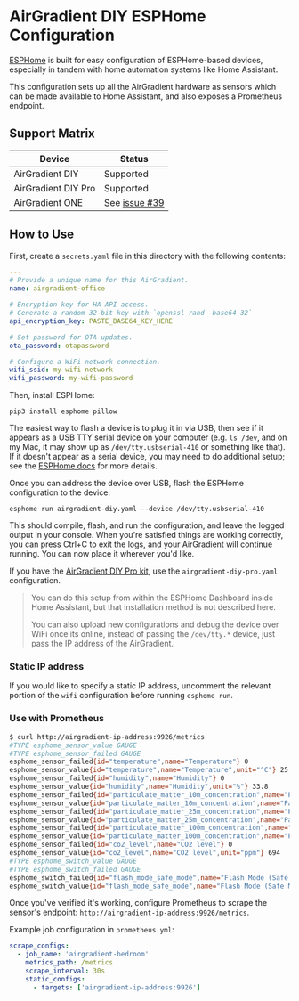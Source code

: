 # AirGradient DIY ESPHome Configuration

[ESPHome](https://esphome.io) is built for easy configuration of ESPHome-based devices, especially in tandem with home automation systems like Home Assistant.

This configuration sets up all the AirGradient hardware as sensors which can be made available to Home Assistant, and also exposes a Prometheus endpoint.

## Support Matrix

| Device | Status |
| --- | --- |
| AirGradient DIY | Supported |
| AirGradient DIY Pro | Supported |
| AirGradient ONE | See [issue #39](https://github.com/geerlingguy/airgradient-prometheus/issues/39) |

## How to Use

First, create a `secrets.yaml` file in this directory with the following contents:

```yaml
---
# Provide a unique name for this AirGradient.
name: airgradient-office

# Encryption key for HA API access.
# Generate a random 32-bit key with `openssl rand -base64 32`
api_encryption_key: PASTE_BASE64_KEY_HERE

# Set password for OTA updates.
ota_password: otapassword

# Configure a WiFi network connection.
wifi_ssid: my-wifi-network
wifi_password: my-wifi-password
```

Then, install ESPHome:

```
pip3 install esphome pillow
```

The easiest way to flash a device is to plug it in via USB, then see if it appears as a USB TTY serial device on your computer (e.g. `ls /dev`, and on my Mac, it may show up as `/dev/tty.usbserial-410` or something like that). If it doesn't appear as a serial device, you may need to do additional setup; see the [ESPHome docs](https://esphome.io/guides/physical_device_connection.html) for more details.

Once you can address the device over USB, flash the ESPHome configuration to the device:

```
esphome run airgradient-diy.yaml --device /dev/tty.usbserial-410
```

This should compile, flash, and run the configuration, and leave the logged output in your console. When you're satisfied things are working correctly, you can press Ctrl+C to exit the logs, and your AirGradient will continue running. You can now place it wherever you'd like.

If you have the [AirGradient DIY Pro kit](https://www.airgradient.com/open-airgradient/instructions/diy-pro/), use the `airgradient-diy-pro.yaml` configuration.

> You can do this setup from within the ESPHome Dashboard inside Home Assistant, but that installation method is not described here.
>
> You can also upload new configurations and debug the device over WiFi once its online, instead of passing the `/dev/tty.*` device, just pass the IP address of the AirGradient.

### Static IP address

If you would like to specify a static IP address, uncomment the relevant portion of the `wifi` configuration before running `esphome run`.

### Use with Prometheus

```sh
$ curl http://airgradient-ip-address:9926/metrics
#TYPE esphome_sensor_value GAUGE
#TYPE esphome_sensor_failed GAUGE
esphome_sensor_failed{id="temperature",name="Temperature"} 0
esphome_sensor_value{id="temperature",name="Temperature",unit="°C"} 25.9
esphome_sensor_failed{id="humidity",name="Humidity"} 0
esphome_sensor_value{id="humidity",name="Humidity",unit="%"} 33.8
esphome_sensor_failed{id="particulate_matter_10m_concentration",name="Particulate Matter <1.0µm Concentration"} 0
esphome_sensor_value{id="particulate_matter_10m_concentration",name="Particulate Matter <1.0µm Concentration",unit="µg/m³"} 3
esphome_sensor_failed{id="particulate_matter_25m_concentration",name="Particulate Matter <2.5µm Concentration"} 0
esphome_sensor_value{id="particulate_matter_25m_concentration",name="Particulate Matter <2.5µm Concentration",unit="µg/m³"} 4
esphome_sensor_failed{id="particulate_matter_100m_concentration",name="Particulate Matter <10.0µm Concentration"} 0
esphome_sensor_value{id="particulate_matter_100m_concentration",name="Particulate Matter <10.0µm Concentration",unit="µg/m³"} 6
esphome_sensor_failed{id="co2_level",name="CO2 level"} 0
esphome_sensor_value{id="co2_level",name="CO2 level",unit="ppm"} 694
#TYPE esphome_switch_value GAUGE
#TYPE esphome_switch_failed GAUGE
esphome_switch_failed{id="flash_mode_safe_mode",name="Flash Mode (Safe Mode)"} 0
esphome_switch_value{id="flash_mode_safe_mode",name="Flash Mode (Safe Mode)"} 0
```

Once you've verified it's working, configure Prometheus to scrape the sensor's endpoint: `http://airgradient-ip-address:9926/metrics`.

Example job configuration in `prometheus.yml`:

```yaml
scrape_configs:
  - job_name: 'airgradient-bedroom'
    metrics_path: /metrics
    scrape_interval: 30s
    static_configs:
      - targets: ['airgradient-ip-address:9926']
```
